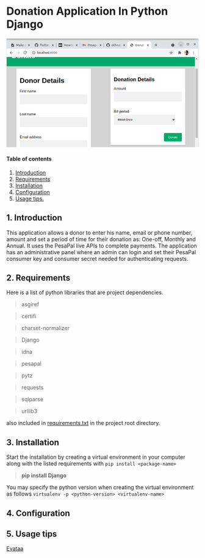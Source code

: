 # Donation Application In Python Django
![screenshot](https://github.com/jkyalo-go/pesapal-demo/blob/master/webapp/static/webapp/donate.png)
#### Table of contents

1. [ Introduction ](#intro)
2. [ Requirements ](#req)
3. [ Installation ](#install)
4. [ Configuration ](#conf)
5. [ Usage tips. ](#usage)

## 1. Introduction

This application allows a donor to enter his name, email or phone number, amount and set a period of time for their donation as: One-off, Monthly and Annual. It uses the PesaPal live APIs to complete payments. The application has an administrative panel where an admin can login and set their PesaPal consumer key and consumer secret needed for authenticating requests.

## 2. Requirements

Here is a list of python libraries that are project dependencies.
>asgiref

>certifi

>charset-normalizer

>Django

>idna

>pesapal

>pytz

>requests

>sqlparse

>urllib3

also included in [requirements.txt](https://github.com/jkyalo-go/pesapal-demo/blob/master/requirements.txt) in the project root directory.


## 3. Installation
Start the installation by creating a virtual environment in your computer along with the listed requirements with `pip install <package-name>`

>**pip install Django**

You may specify the python version when creating the virtual environment as follows `virtualenv -p <python-version> <virtualenv-name>`
## 4. Configuration

## 5. Usage tips

[Evataa](http://evataa.com)
